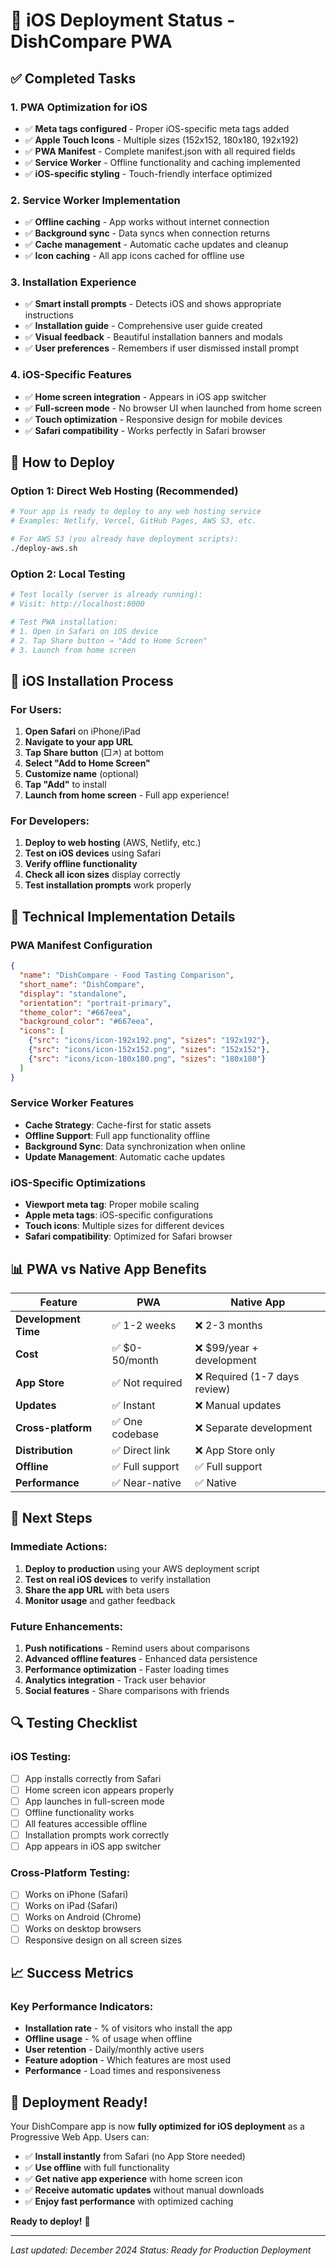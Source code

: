 # 🍎 iOS Deployment Status - DishCompare PWA

## ✅ Completed Tasks

### 1. PWA Optimization for iOS
- ✅ **Meta tags configured** - Proper iOS-specific meta tags added
- ✅ **Apple Touch Icons** - Multiple sizes (152x152, 180x180, 192x192)
- ✅ **PWA Manifest** - Complete manifest.json with all required fields
- ✅ **Service Worker** - Offline functionality and caching implemented
- ✅ **iOS-specific styling** - Touch-friendly interface optimized

### 2. Service Worker Implementation
- ✅ **Offline caching** - App works without internet connection
- ✅ **Background sync** - Data syncs when connection returns
- ✅ **Cache management** - Automatic cache updates and cleanup
- ✅ **Icon caching** - All app icons cached for offline use

### 3. Installation Experience
- ✅ **Smart install prompts** - Detects iOS and shows appropriate instructions
- ✅ **Installation guide** - Comprehensive user guide created
- ✅ **Visual feedback** - Beautiful installation banners and modals
- ✅ **User preferences** - Remembers if user dismissed install prompt

### 4. iOS-Specific Features
- ✅ **Home screen integration** - Appears in iOS app switcher
- ✅ **Full-screen mode** - No browser UI when launched from home screen
- ✅ **Touch optimization** - Responsive design for mobile devices
- ✅ **Safari compatibility** - Works perfectly in Safari browser

## 🚀 How to Deploy

### Option 1: Direct Web Hosting (Recommended)
```bash
# Your app is ready to deploy to any web hosting service
# Examples: Netlify, Vercel, GitHub Pages, AWS S3, etc.

# For AWS S3 (you already have deployment scripts):
./deploy-aws.sh
```

### Option 2: Local Testing
```bash
# Test locally (server is already running):
# Visit: http://localhost:8000

# Test PWA installation:
# 1. Open in Safari on iOS device
# 2. Tap Share button → "Add to Home Screen"
# 3. Launch from home screen
```

## 📱 iOS Installation Process

### For Users:
1. **Open Safari** on iPhone/iPad
2. **Navigate to your app URL**
3. **Tap Share button** (□↗) at bottom
4. **Select "Add to Home Screen"**
5. **Customize name** (optional)
6. **Tap "Add"** to install
7. **Launch from home screen** - Full app experience!

### For Developers:
1. **Deploy to web hosting** (AWS, Netlify, etc.)
2. **Test on iOS devices** using Safari
3. **Verify offline functionality**
4. **Check all icon sizes** display correctly
5. **Test installation prompts** work properly

## 🔧 Technical Implementation Details

### PWA Manifest Configuration
```json
{
  "name": "DishCompare - Food Tasting Comparison",
  "short_name": "DishCompare",
  "display": "standalone",
  "orientation": "portrait-primary",
  "theme_color": "#667eea",
  "background_color": "#667eea",
  "icons": [
    {"src": "icons/icon-192x192.png", "sizes": "192x192"},
    {"src": "icons/icon-152x152.png", "sizes": "152x152"},
    {"src": "icons/icon-180x180.png", "sizes": "180x180"}
  ]
}
```

### Service Worker Features
- **Cache Strategy**: Cache-first for static assets
- **Offline Support**: Full app functionality offline
- **Background Sync**: Data synchronization when online
- **Update Management**: Automatic cache updates

### iOS-Specific Optimizations
- **Viewport meta tag**: Proper mobile scaling
- **Apple meta tags**: iOS-specific configurations
- **Touch icons**: Multiple sizes for different devices
- **Safari compatibility**: Optimized for Safari browser

## 📊 PWA vs Native App Benefits

| Feature | PWA | Native App |
|---------|-----|------------|
| **Development Time** | ✅ 1-2 weeks | ❌ 2-3 months |
| **Cost** | ✅ $0-50/month | ❌ $99/year + development |
| **App Store** | ✅ Not required | ❌ Required (1-7 days review) |
| **Updates** | ✅ Instant | ❌ Manual updates |
| **Cross-platform** | ✅ One codebase | ❌ Separate development |
| **Distribution** | ✅ Direct link | ❌ App Store only |
| **Offline** | ✅ Full support | ✅ Full support |
| **Performance** | ✅ Near-native | ✅ Native |

## 🎯 Next Steps

### Immediate Actions:
1. **Deploy to production** using your AWS deployment script
2. **Test on real iOS devices** to verify installation
3. **Share the app URL** with beta users
4. **Monitor usage** and gather feedback

### Future Enhancements:
1. **Push notifications** - Remind users about comparisons
2. **Advanced offline features** - Enhanced data persistence
3. **Performance optimization** - Faster loading times
4. **Analytics integration** - Track user behavior
5. **Social features** - Share comparisons with friends

## 🔍 Testing Checklist

### iOS Testing:
- [ ] App installs correctly from Safari
- [ ] Home screen icon appears properly
- [ ] App launches in full-screen mode
- [ ] Offline functionality works
- [ ] All features accessible offline
- [ ] Installation prompts work correctly
- [ ] App appears in iOS app switcher

### Cross-Platform Testing:
- [ ] Works on iPhone (Safari)
- [ ] Works on iPad (Safari)
- [ ] Works on Android (Chrome)
- [ ] Works on desktop browsers
- [ ] Responsive design on all screen sizes

## 📈 Success Metrics

### Key Performance Indicators:
- **Installation rate** - % of visitors who install the app
- **Offline usage** - % of usage when offline
- **User retention** - Daily/monthly active users
- **Feature adoption** - Which features are most used
- **Performance** - Load times and responsiveness

## 🎉 Deployment Ready!

Your DishCompare app is now **fully optimized for iOS deployment** as a Progressive Web App. Users can:

- ✅ **Install instantly** from Safari (no App Store needed)
- ✅ **Use offline** with full functionality
- ✅ **Get native app experience** with home screen icon
- ✅ **Receive automatic updates** without manual downloads
- ✅ **Enjoy fast performance** with optimized caching

**Ready to deploy!** 🚀

---

*Last updated: December 2024*
*Status: Ready for Production Deployment*
